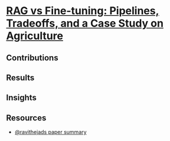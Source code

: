 # [RAG vs Fine-tuning: Pipelines, Tradeoffs, and a Case Study on Agriculture](https://arxiv.org/abs/2401.08406) 

## Contributions

## Results

## Insights

## Resources
- [@ravithejads paper summary](https://x.com/ravithejads/status/1747839225834188963)